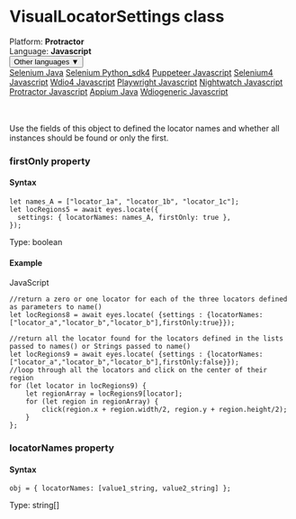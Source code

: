 # VisualLocatorSettings class
<div class='platform-bar-container-div'><div class='platform-bar-div'>Platform:  <b> Protractor</b>
</div><div class='platform-bar-div'>Language: <b>Javascript</b></div><div class='dropdown-button-container-div'><button class='sdk-language-dropdown-button'>Other languages ▼</button><div class='dropdown-content'>
<a href='../../selenium/java/visuallocatorsettings'>Selenium Java</a>
<a href='../../selenium/python_sdk4/visuallocatorsettings'>Selenium Python_sdk4</a>
<a href='../../puppeteer/javascript/visuallocatorsettings'>Puppeteer Javascript</a>
<a href='../../selenium4/javascript/visuallocatorsettings'>Selenium4 Javascript</a>
<a href='../../wdio4/javascript/visuallocatorsettings'>Wdio4 Javascript</a>
<a href='../../playwright/javascript/visuallocatorsettings'>Playwright Javascript</a>
<a href='../../nightwatch/javascript/visuallocatorsettings'>Nightwatch Javascript</a>
<a href='../../protractor/javascript/visuallocatorsettings'>Protractor Javascript</a>
<a href='../../appium/java/visuallocatorsettings'>Appium Java</a>
<a href='../../wdiogeneric/javascript/visuallocatorsettings'>Wdiogeneric Javascript</a>
</div></div><br /><br /></div>




Use the fields of this object to defined the locator names and whether all instances should be found or only the first.


### firstOnly property
#### Syntax


    let names_A = ["locator_1a", "locator_1b", "locator_1c"];
    let locRegions5 = await eyes.locate({
      settings: { locatorNames: names_A, firstOnly: true },
    });
    

Type: boolean

#### Example


JavaScript

    //return a zero or one locator for each of the three locators defined as parameters to name()
    let locRegions8 = await eyes.locate( {settings : {locatorNames:["locator_a","locator_b","locator_b"],firstOnly:true}});
      
    //return all the locator found for the locators defined in the lists passed to names() or Strings passed to name()                   
    let locRegions9 = await eyes.locate( {settings : {locatorNames:["locator_a","locator_b","locator_b"],firstOnly:false}});
    //loop through all the locators and click on the center of their region
    for (let locator in locRegions9) {
        let regionArray = locRegions9[locator];
        for (let region in regionArray) {
            click(region.x + region.width/2, region.y + region.height/2);
        }
    };

### locatorNames property
#### Syntax


    obj = { locatorNames: [value1_string, value2_string] };
    

Type: string\[\]
